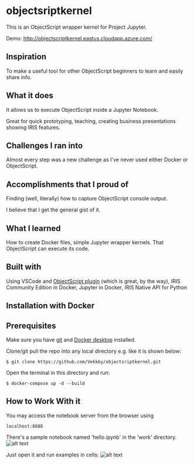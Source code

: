 # objectsriptkernel
This is an ObjectScript wrapper kernel for Project Jupyter.

Demo: http://objectscriptkernel.eastus.cloudapp.azure.com/

## Inspiration
To make a useful tool for other ObjectScript beginners to learn and easily share info.

## What it does
It allows us to execute ObjectScript inside a Jupyter Notebook.

Great for quick prototyping, teaching, creating business presentations showing IRIS features.

## Challenges I ran into
Almost every step was a new challenge as I've never used either Docker or ObjectScript.

## Accomplishments that I proud of
Finding (well, literally) how to capture ObjectScript console output.

I believe that I get the general gist of it.

## What I learned
How to create Docker files, simple Jupyter wrapper kernels. That ObjectScript can execute its code.

## Built with
Using VSCode and [ObjectScript plugin](https://marketplace.visualstudio.com/items?itemName=daimor.vscode-objectscript) (which is great, by the way), IRIS Community Edition in Docker,
Jupyter in Docker, IRIS Native API for Python


## Installation with Docker

## Prerequisites
Make sure you have [git](https://git-scm.com/book/en/v2/Getting-Started-Installing-Git) and [Docker desktop](https://www.docker.com/products/docker-desktop) installed.


Clone/git pull the repo into any local directory e.g. like it is shown below:

```
$ git clone https://github.com/Vekkby/objectsriptkernel.git
```

Open the terminal in this directory and run:

```
$ docker-compose up -d --build
```

## How to Work With it
You may access the notebook server from the browser using 
```
localhost:8888
``` 

There's a sample notebook named 'hello.ipynb' in the 'work' directory. 
![alt text](https://i.imgur.com/ualyzhy.gif "Example Notebook")

Just open it and run examples in cells:
![alt text](https://i.imgur.com/42zQpo7.gif "Example Notebook Execution")


